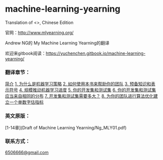 # machine-learning-yearning
Translation of <<Machine Learning Yearning>>, Chinese Edition

官网：http://www.mlyearning.org/

Andrew NG的 My Machine Learning Yearning的翻译

欢迎来gitbook阅读：https://yuchenchen.gitbook.io/machine-learning-yearning/

### 翻译章节：

[简介](README.md)
[1. 为什么是机器学习策略](chapter1.md)
[2. 如何使用本书来帮助你的团队](chapter2.md)
[3. 预备知识和表示符号](chapter3.md)
[4. 规模推动机器学习进度](chapter4.md)
[5. 你的开发集和测试集](chapter5.md)
[6. 你的开发集和测试集应当来自相同的分布](chapter6.md)
[7. 开发集和测试集需要多大？](chapter7.md)
[8. 为你的团队进行算法优化建立一个单数字估指标](chapter8.md)


### 英文原版：

[1-14章](Draft of Machine Learning Yearning/Ng_MLY01.pdf)

### 联系方式：

6506666@gmail.com






